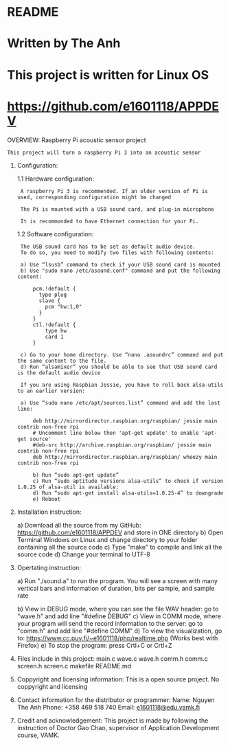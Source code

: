 # README
# Written by The Anh
# This project is written for Linux OS
# https://github.com/e1601118/APPDEV
OVERVIEW:
	Raspberry Pi acoustic sensor project

	This project will turn a raspberry Pi 3 into an acoustic sensor

1. Configuration:

	1.1 Hardware configuration:

		A raspberry Pi 3 is recommended. If an older version of Pi is used, corresponding configuration might be changed

		The Pi is mounted with a USB sound card, and plug-in microphone

		It is recommonded to have Ethernet connection for your Pi.

	1.2 Software configuration:

		The USB sound card has to be set as default audio device.
		To do so, you need to modify two files with following contents:

		a) Use “lsusb” command to check if your USB sound card is mounted
		b) Use "sudo nano /etc/asound.conf" command and put the following content:

			pcm.!default {
			  type plug
			  slave {
			    pcm "hw:1,0"	
			  }
			}
			ctl.!default {
			    type hw
			    card 1
			}

		c) Go to your home directory. Use “nano .asoundrc” command and put the same content to the file.
		d) Run “alsamixer” you should be able to see that USB sound card is the default audio device

		If you are using Raspbian Jessie, you have to roll back alsa-utils to an earlier version:

		a) Use “sudo nano /etc/apt/sources.list” command and add the last line:

			deb http://mirrordirector.raspbian.org/raspbian/ jessie main contrib non-free rpi
			# Uncomment line below then 'apt-get update' to enable 'apt-get source'
			#deb-src http://archive.raspbian.org/raspbian/ jessie main contrib non-free rpi
			deb http://mirrordirector.raspbian.org/raspbian/ wheezy main contrib non-free rpi

			b) Run “sudo apt-get update”
			c) Run “sudo aptitude versions alsa-utils” to check if version 1.0.25 of alsa-util is available:
			d) Run “sudo apt-get install alsa-utils=1.0.25-4” to downgrade
			e) Reboot


2. Installation instruction:

	a) Download all the source from my GitHub: https://github.com/e1601118/APPDEV and store in ONE directory
	b) Open Terminal Windows on Linux and change directory to your folder containing all the source code
	c) Type "make" to compile and link all the source code
	d) Change your terminal to UTF-8

3. Opertating instruction:

	a) Run "./sound.a" to run the program. You will see a screen with many vertical bars and information of 
		duration, bits per sample, and sample rate

	b) View in DEBUG mode, where you can see the file WAV header: go to "wave.h" and add line "#define DEBUG"
	c) View in COMM  mode, where your program will send the record information to the server: go to "comm.h" and add line "#define COMM"
	d) To view the visualization, go to: https://www.cc.puv.fi/~e1601118/php/realtime.php (Works best with Firefox)
	e) To stop the program: press Crtl+C or Crtl+Z

4. Files include in this project:
	main.c	wave.c	wave.h	comm.h	comm.c	screen.h  screen.c  makefile README.md

5. Coppyright and licensing information:
	This is a open source project. No coppyright and licensing

6. Contact information for the distributor or programmer:
	Name: 	Nguyen The Anh
	Phone:  +358 469 518 740
	Email:  e1601118@edu.vamk.fi
	
7. Credit and acknowledgement:
	This project is made by following the instruction of Doctor Gao Chao, supervisor of Application Development course, VAMK.
